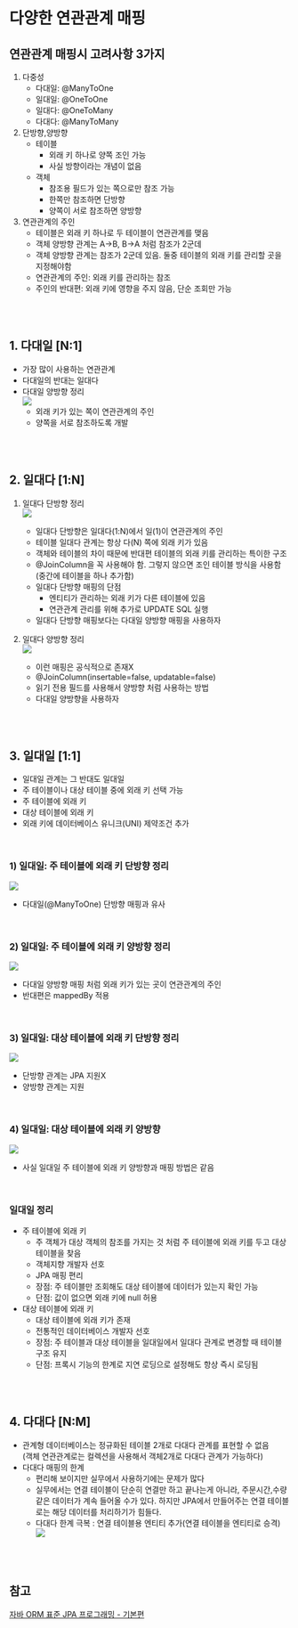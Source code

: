 # 다양한 연관관계 매핑

## 연관관계 매핑시 고려사항 3가지
  1) 다중성
     * 다대일: @ManyToOne
     * 일대일: @OneToOne
     * 일대다: @OneToMany
     * 다대다: @ManyToMany
  2) 단방향,양방향
     * 테이블
       * 외래 키 하나로 양쪽 조인 가능
       * 사실 방향이라는 개념이 없음
     * 객체
       * 참조용 필드가 있는 쪽으로만 참조 가능
       * 한쪽만 참조하면 단방향
       * 양쪽이 서로 참조하면 양방향
  3) 연관관계의 주인
     * 테이블은 외래 키 하나로 두 테이블이 연관관계를 맺음
     * 객체 양방향 관계는 A->B, B->A 처럼 참조가 2군데
     * 객체 양방향 관계는 참조가 2군데 있음. 둘중 테이블의 외래 키를 관리할 곳을 지정해야함
     * 연관관계의 주인: 외래 키를 관리하는 참조
     * 주인의 반대편: 외래 키에 영향을 주지 않음, 단순 조회만 가능


<br><br>


## 1. 다대일 [N:1]
* 가장 많이 사용하는 연관관계
* 다대일의 반대는 일대다
* 다대일 양방향 정리   
    ![](imgs/various-relationship-mapping/2021-12-30-00-13-25.png)
  * 외래 키가 있는 쪽이 연관관계의 주인
  * 양쪽을 서로 참조하도록 개발


<br><br>


## 2. 일대다 [1:N]

1. 일대다 단방향 정리   
    ![](imgs/various-relationship-mapping/2021-12-30-00-14-33.png)
   * 일대다 단방향은 일대다(1:N)에서 일(1)이 연관관계의 주인
   * 테이블 일대다 관계는 항상 다(N) 쪽에 외래 키가 있음
   * 객체와 테이블의 차이 때문에 반대편 테이블의 외래 키를 관리하는 특이한 구조
   * @JoinColumn을 꼭 사용해야 함. 그렇지 않으면 조인 테이블 방식을 사용함(중간에 테이블을 하나 추가함)
   * 일대다 단방향 매핑의 단점
     * 엔티티가 관리하는 외래 키가 다른 테이블에 있음
     * 연관관계 관리를 위해 추가로 UPDATE SQL 실행
   * 일대다 단방향 매핑보다는 다대일 양방향 매핑을 사용하자

2. 일대다 양방향 정리   
    ![](imgs/various-relationship-mapping/2021-12-30-00-17-34.png)
   * 이런 매핑은 공식적으로 존재X
   * @JoinColumn(insertable=false, updatable=false)
   * 읽기 전용 필드를 사용해서 양방향 처럼 사용하는 방법
   * 다대일 양방향을 사용하자


<br><br>


## 3. 일대일 [1:1]

* 일대일 관계는 그 반대도 일대일
* 주 테이블이나 대상 테이블 중에 외래 키 선택 가능
* 주 테이블에 외래 키
* 대상 테이블에 외래 키
* 외래 키에 데이터베이스 유니크(UNI) 제약조건 추가

<br>

### 1) 일대일: 주 테이블에 외래 키 단방향 정리
![](imgs/various-relationship-mapping/2021-12-30-01-36-10.png)
* 다대일(@ManyToOne) 단방향 매핑과 유사

<br>

### 2) 일대일: 주 테이블에 외래 키 양방향 정리
![](imgs/various-relationship-mapping/2021-12-30-01-37-51.png)
* 다대일 양방향 매핑 처럼 외래 키가 있는 곳이 연관관계의 주인
* 반대편은 mappedBy 적용

<br>

### 3) 일대일: 대상 테이블에 외래 키 단방향 정리
![](imgs/various-relationship-mapping/2021-12-30-01-38-48.png)
* 단방향 관계는 JPA 지원X
* 양방향 관계는 지원

<br>

### 4) 일대일: 대상 테이블에 외래 키 양방향
![](imgs/various-relationship-mapping/2021-12-30-01-47-35.png)
* 사실 일대일 주 테이블에 외래 키 양방향과 매핑 방법은 같음

<br>

### 일대일 정리
* 주 테이블에 외래 키
  * 주 객체가 대상 객체의 참조를 가지는 것 처럼 주 테이블에 외래 키를 두고 대상 테이블을 찾음
  * 객체지향 개발자 선호
  * JPA 매핑 편리
  * 장점: 주 테이블만 조회해도 대상 테이블에 데이터가 있는지 확인 가능
  * 단점: 값이 없으면 외래 키에 null 허용
* 대상 테이블에 외래 키
  * 대상 테이블에 외래 키가 존재
  * 전통적인 데이터베이스 개발자 선호
  * 장점: 주 테이블과 대상 테이블을 일대일에서 일대다 관계로 변경할 때 테이블 구조 유지
  * 단점: 프록시 기능의 한계로 지연 로딩으로 설정해도 항상 즉시 로딩됨


<br><br>


## 4. 다대다 [N:M]
* 관계형 데이터베이스는 정규화된 테이블 2개로 다대다 관계를 표현할 수 없음   
  (객체 연관관계로는 컬렉션을 사용해서 객체2개로 다대다 관계가 가능하다)
* 다대다 매핑의 한계
  * 편리해 보이지만 실무에서 사용하기에는 문제가 많다
  * 실무에서는 연결 테이블이 단순히 연결만 하고 끝나는게 아니라, 주문시간,수량 같은 데이터가 계속 들어올 수가 있다. 하지만 JPA에서 만들어주는 연결 테이블로는 해당 데이터를 처리하기가 힘들다.
  * 다대다 한계 극복 : 연결 테이블용 엔티티 추가(연결 테이블을 엔티티로 승격) 
    ![](imgs/various-relationship-mapping/2021-12-30-04-43-48.png)


<br><br>


## 참고
[자바 ORM 표준 JPA 프로그래밍 - 기본편](https://www.inflearn.com/course/ORM-JPA-Basic)